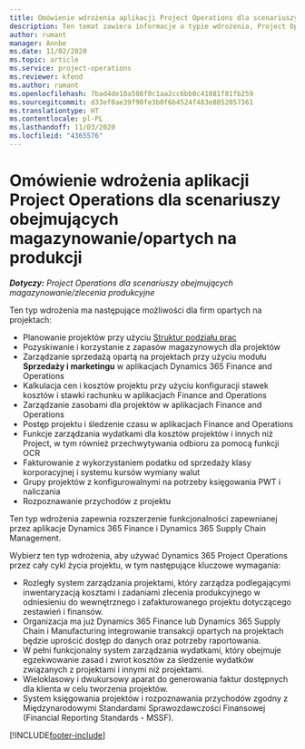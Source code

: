 ```yaml
---
title: Omówienie wdrożenia aplikacji Project Operations dla scenariuszy obejmujących magazynowanie/opartych na produkcji
description: Ten temat zawiera informacje o typie wdrożenia, Project Operations dla scenariuszy opartych na zasobach / produkcji.
author: rumant
manager: Annbe
ms.date: 11/02/2020
ms.topic: article
ms.service: project-operations
ms.reviewer: kfend
ms.author: rumant
ms.openlocfilehash: 7bad4de10a508f0c1aa2cc6bb0c41081f81fb259
ms.sourcegitcommit: d33ef0ae39f90fe3b0f6b4524f483e8052057361
ms.translationtype: HT
ms.contentlocale: pl-PL
ms.lasthandoff: 11/03/2020
ms.locfileid: "4365576"
---
```

# <a name="project-operations-for-stockedproduction-based-scenarios-deployment-overview"></a>Omówienie wdrożenia aplikacji Project Operations dla scenariuszy obejmujących magazynowanie/opartych na produkcji

_**Dotyczy:** Project Operations dla scenariuszy obejmujących magazynowanie/zlecenia produkcyjne_


Ten typ wdrożenia ma następujące możliwości dla firm opartych na projektach:

- Planowanie projektów przy użyciu [Struktur podziału prac](work-breakdown-structures.md)
- Pozyskiwanie i korzystanie z zapasów magazynowych dla projektów
- Zarządzanie sprzedażą opartą na projektach przy użyciu modułu **Sprzedaży i marketingu** w aplikacjach Dynamics 365 Finance and Operations
- Kalkulacja cen i kosztów projektu przy użyciu konfiguracji stawek kosztów i stawki rachunku w aplikacjach Finance and Operations
- Zarządzanie zasobami dla projektów w aplikacjach Finance and Operations
- Postęp projektu i śledzenie czasu w aplikacjach Finance and Operations
- Funkcje zarządzania wydatkami dla kosztów projektów i innych niż Project, w tym również przechwytywania odbioru za pomocą funkcji OCR
- Fakturowanie z wykorzystaniem podatku od sprzedaży klasy korporacyjnej i systemu kursów wymiany walut
- Grupy projektów z konfigurowalnymi na potrzeby księgowania PWT i naliczania
- Rozpoznawanie przychodów z projektu

Ten typ wdrożenia zapewnia rozszerzenie funkcjonalności zapewnianej przez aplikacje Dynamics 365 Finance i Dynamics 365 Supply Chain Management.

Wybierz ten typ wdrożenia, aby używać Dynamics 365 Project Operations przez cały cykl życia projektu, w tym następujące kluczowe wymagania:

- Rozległy system zarządzania projektami, który zarządza podlegającymi inwentaryzacją kosztami i zadaniami zlecenia produkcyjnego w odniesieniu do wewnętrznego i zafakturowanego projektu dotyczącego zestawień i finansów.
- Organizacja ma już Dynamics 365 Finance lub Dynamics 365 Supply Chain i Manufacturing integrowanie transakcji opartych na projektach będzie uprościć dostęp do danych oraz potrzeby raportowania.
- W pełni funkcjonalny system zarządzania wydatkami, który obejmuje egzekwowanie zasad i zwrot kosztów za śledzenie wydatków związanych z projektami i innymi niż projektami.
- Wieloklasowy i dwukursowy aparat do generowania faktur dostępnych dla klienta w celu tworzenia projektów.
- System księgowania projektów i rozpoznawania przychodów zgodny z Międzynarodowymi Standardami Sprawozdawczości Finansowej (Financial Reporting Standards - MSSF).



[!INCLUDE[footer-include](../includes/footer-banner.md)]